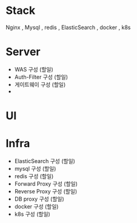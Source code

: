 
# Stack

Nginx , Mysql , redis , ElasticSearch , docker , k8s



# Server

- WAS 구성 (할일)
- Auth-Filter 구성 (할일)
- 게이트웨이 구성 (할일)
- 

# UI



# Infra

- ElasticSearch 구성 (할일)
- mysql 구성 (할일)
- redis 구성 (할일)
- Forward Proxy 구성 (할일) 
- Reverse Proxy 구성 (할일)
- DB proxy 구성 (할일)  
- docker 구성 (할일)
- k8s 구성 (할일)


# 
